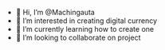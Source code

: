 - 👋 Hi, I’m @Machingauta
- 👀 I’m interested in creating digital currency
- 🌱 I’m currently learning how to create one
- 💞️ I’m looking to collaborate on project


<!---
Machingauta/Machingauta 


--->
